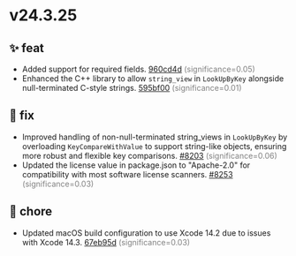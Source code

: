 # v24.3.25
## ✨ feat
- Added support for required fields. [960cd4d](https://github.com/google/flatbuffers/commit/960cd4d635b98fc5daeeafee8b0a5601d45c70ad) <span style='color:grey;'>(significance=0.05)</span>
- Enhanced the C++ library to allow `string_view` in `LookUpByKey` alongside null-terminated C-style strings. [595bf00](https://github.com/google/flatbuffers/commit/595bf0007ab1929570c7671f091313c8fc20644e) <span style='color:grey;'>(significance=0.01)</span>

## 🐛 fix
- Improved handling of non-null-terminated string_views in `LookUpByKey` by overloading `KeyCompareWithValue` to support string-like objects, ensuring more robust and flexible key comparisons. [#8203](https://github.com/google/flatbuffers/pull/8203) <span style='color:grey;'>(significance=0.06)</span>
- Updated the license value in package.json to "Apache-2.0" for compatibility with most software license scanners. [#8253](https://github.com/google/flatbuffers/pull/8253) <span style='color:grey;'>(significance=0.03)</span>

## 🔧 chore
- Updated macOS build configuration to use Xcode 14.2 due to issues with Xcode 14.3. [67eb95d](https://github.com/google/flatbuffers/commit/67eb95de9281087ccbba9aafd6e8ab1958d12045) <span style='color:grey;'>(significance=0.03)</span>
